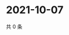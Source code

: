 # 2021-10-07

共 0 条

<!-- BEGIN -->
<!-- 最后更新时间 Thu Oct 07 2021 11:15:35 GMT+0800 (China Standard Time) -->

<!-- END -->
